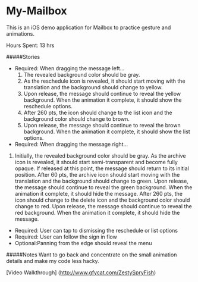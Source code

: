 # My-Mailbox

This is an iOS demo application for Mailbox to practice gesture and animations. 

Hours Spent: 13 hrs

#####Stories
* Required: When dragging the message left...
  1. The revealed background color should be gray.
  2. As the reschedule icon is revealed, it should start moving with the translation and the background should change to yellow.
  3. Upon release, the message should continue to reveal the yellow background. When the animation it complete, it should show the reschedule options.
  4. After 260 pts, the icon should change to the list icon and the background color should change to brown.
  5. Upon release, the message should continue to reveal the brown background. When the animation it complete, it should show the list options.
* Required: When dragging the message right...
1. Initially, the revealed background color should be gray.
As the archive icon is revealed, it should start semi-transparent and become fully opaque. If released at this point, the message should return to its initial position.
After 60 pts, the archive icon should start moving with the translation and the background should change to green.
Upon release, the message should continue to reveal the green background. When the animation it complete, it should hide the message.
After 260 pts, the icon should change to the delete icon and the background color should change to red.
Upon release, the message should continue to reveal the red background. When the animation it complete, it should hide the message.
* Required: User can tap to dismissing the reschedule or list options
* Required: User can follow the sign in flow
* Optional:Panning from the edge should reveal the menu

#####Notes
Want to go back and concentrate on the small animation details and make my code less hacky. 

[Video Walkthrough] (http://www.gfycat.com/ZestySpryFish)
